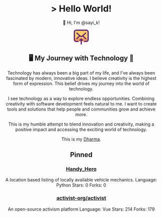 <div align="center">
<h1> > Hello World!</h1>

👋 Hi, I'm @sayi_k!

<a href="mailto:sayipk.com">
  <img src="assets/email-send.svg" alt="Email icon" style="vertical-align: middle;"/>
</a>

## 🖥️ My Journey with Technology 🌟

Technology has always been a big part of my life, and I've always been fascinated by modern, innovative ideas. I believe creativity is the highest form of expression. This belief drives my journey into the world of technology.

I see technology as a way to explore endless opportunities. Combining creativity with software development feels natural to me. I want to create tools and solutions that help people and communities grow and achieve more.

This is my humble attempt to blend innovation and creativity, making a positive impact and accessing the exciting world of technology.

This is my [Dharma](https://en.wikipedia.org/wiki/Dharma).

## Pinned

### [Handy_Hero](https://github.com/sayik/handy-v2)
A location based listing of locally available vehicle mechanics.
 Language: Python
 Stars: 0
 Forks: 0

### [activist-org/activist](https://github.com/activist-org/activist)
An open-source activism platform
 Language: Vue
 Stars: 214
 Forks: 179
</div>
